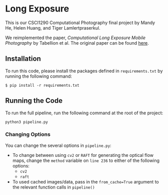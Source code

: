 # Long Exposure
This is our CSCI1290 Computational Photography final project by Mandy He, Helen Huang, and Tiger Lamlertpraserkul. 

We reimplemented the paper, *Computational Long Exposure Mobile Photography* by Tabellion et al. The original paper can be found [here](https://arxiv.org/pdf/2308.01379.pdf).

## Installation
To run this code, please install the packages defined in `requirements.txt` by running the following command:

```
$ pip install -r requirements.txt
```

## Running the Code
To run the full pipeline, run the following command at the root of the project:

```
python3 pipeline.py
```

### Changing Options
You can change the several options in `pipeline.py`:
- To change between using `cv2` or `RAFT` for generating the optical flow maps, change the `method` variable on `line 236` to either of the following options:
  - `cv2`
  - `raft`
- To used cached images/data, pass in the `from_cache=True` argument to the relevant function calls in `pipeline()`

